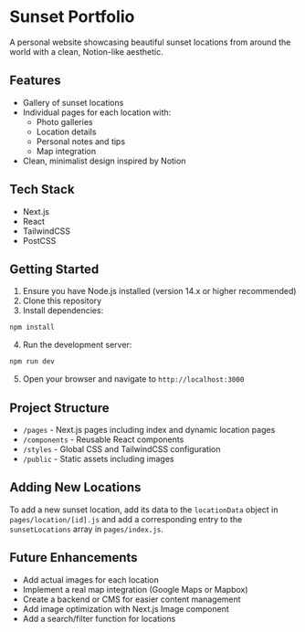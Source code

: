 # Sunset Portfolio

A personal website showcasing beautiful sunset locations from around the world with a clean, Notion-like aesthetic.

## Features

- Gallery of sunset locations
- Individual pages for each location with:
  - Photo galleries
  - Location details
  - Personal notes and tips
  - Map integration
- Clean, minimalist design inspired by Notion

## Tech Stack

- Next.js
- React
- TailwindCSS
- PostCSS

## Getting Started

1. Ensure you have Node.js installed (version 14.x or higher recommended)
2. Clone this repository
3. Install dependencies:

```bash
npm install
```

4. Run the development server:

```bash
npm run dev
```

5. Open your browser and navigate to `http://localhost:3000`

## Project Structure

- `/pages` - Next.js pages including index and dynamic location pages
- `/components` - Reusable React components
- `/styles` - Global CSS and TailwindCSS configuration
- `/public` - Static assets including images

## Adding New Locations

To add a new sunset location, add its data to the `locationData` object in `pages/location/[id].js` and add a corresponding entry to the `sunsetLocations` array in `pages/index.js`.

## Future Enhancements

- Add actual images for each location
- Implement a real map integration (Google Maps or Mapbox)
- Create a backend or CMS for easier content management
- Add image optimization with Next.js Image component
- Add a search/filter function for locations 